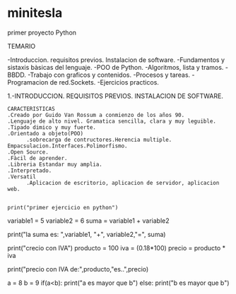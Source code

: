 # minitesla
primer proyecto Python

TEMARIO

-Introduccion. requisitos previos. Instalacion de software.
-Fundamentos y sistaxis bàsicas del lenguaje.
-POO de Python.
-Algoritmos, lista y tramos.
-BBDD.
-Trabajo con graficos y contenidos.
-Procesos y tareas.
-Programacion de red.Sockets.
-Ejercicios practicos.


1.-INTRODUCCION. REQUISITOS PREVIOS. INSTALACION DE SOFTWARE.

    CARACTERISTICAS
    .Creado por Guido Van Rossum a conmienzo de los años 90.
    .Lenguaje de alto nivel. Gramatica sencilla, clara y muy leguible.
    .Tipado dimico y muy fuerte.
    .Orientado a objeto(POO)
          .sobrecarga de contructores.Herencia multiple. Empacsulacion.Interfaces.Polimorfismo.
    .Open Source.
    .Fàcil de aprender.
    .Libreria Estandar muy amplia.
    .Interpretado.
    .Versatil
          .Aplicacion de escritorio, aplicacion de servidor, aplicacion web.
    
    
    print("primer ejercicio en python")
variable1 = 5
variable2 = 6
suma = variable1 + variable2

print("la suma es: ",variable1, "+", variable2,"=", suma)

print("crecio con IVA")
producto = 100
iva = (0.18*100)
precio = producto * iva

print("precio con IVA de:",producto,"es..",precio) 



a = 8
b = 9
if(a<b):
    print("a es mayor que b")
else:
    print("b es mayor que b")
    
